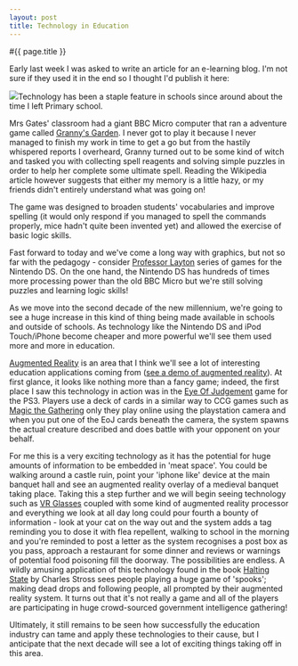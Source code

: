 ```yaml
---
layout: post
title: Technology in Education
---
```


#{{ page.title }}

Early last week I was asked to write an article for an e-learning blog. I'm not sure if they used it in the end so I thought I'd publish it here:


![](/files/1/images/granny.gif)Technology has been a staple feature in schools since around about the time I left Primary school.

Mrs Gates' classroom had a giant BBC Micro computer that ran a adventure game called [Granny's Garden][GGWiki]. I never got to play it because I never managed to finish my work in time to get a go but from the hastily whispered reports I overheard, Granny turned out to be some kind of witch and tasked you with collecting spell reagents and solving simple puzzles in order to help her complete some ultimate spell. Reading the Wikipedia article however suggests that either my memory is a little hazy, or my friends didn't entirely understand what was going on!

The game was designed to broaden students' vocabularies and improve spelling (it would only respond if you managed to spell the commands properly, mice hadn't quite been invented yet) and allowed the exercise of basic logic skills.

Fast forward to today and we've come a long way with graphics, but not so far with the pedagogy - consider [Professor Layton][PLWiki] series of games for the Nintendo DS. On the one hand, the Nintendo DS has hundreds of times more processing power than the old BBC Micro but we're still solving puzzles and learning logic skills!

As we move into the second decade of the new millennium, we're going to see a huge increase in this kind of thing being made available in schools and outside of schools. As technology like the Nintendo DS and iPod Touch/iPhone become cheaper and more powerful we'll see them used more and more in education.

[Augmented Reality][ARWiki] is an area that I think we'll see a lot of interesting education applications coming from ([see a demo of augmented reality][ARDemo]). At first glance, it looks like nothing more than a fancy game; indeed, the first place I saw this technology in action was in the [Eye Of Judgement][EOJ] game for the PS3. Players use a deck of cards in a similar way to CCG games such as [Magic the Gathering][MTG] only they play online using the playstation camera and when you put one of the EoJ cards beneath the camera, the system spawns the actual creature described and does battle with your opponent on your behalf.

For me this is a very exciting technology as it has the potential for huge amounts of information to be embedded in 'meat space'. You could be walking around a castle ruin, point your 'iphone like' device at the main banquet hall and see an augmented reality overlay of a medieval banquet taking place. Taking this a step further and we will begin seeing technology such as [VR Glasses][VRGlasses] coupled with some kind of augmented reality processor and everything we look at all day long could pour fourth a bounty of information - look at your cat on the way out and the system adds a tag reminding you to dose it with flea repellent, walking to school in the morning and you're reminded to post a letter as the system recognises a post box as you pass, approach a restaurant for some dinner and reviews or warnings of potential food poisoning fill the doorway. The possibilities are endless. A wildly amusing application of this technology found in the book [Halting State][HaltingState] by Charles Stross sees people playing a huge game of 'spooks'; making dead drops and following people, all prompted by their augmented reality system. It turns out that it's not really a game and all of the players are participating in huge crowd-sourced government intelligence gathering!

Ultimately, it still remains to be seen how successfully the education industry can tame and apply these technologies to their cause, but I anticipate that the next decade will see a lot of exciting things taking off in this area.

[GGWiki]: http://en.wikipedia.org/wiki/Granny%27s_Garden
[PLWiki]: http://en.wikipedia.org/wiki/Professor_Layton_%28series%29
[ARWiki]: http://en.wikipedia.org/wiki/Augmented_reality
[ARDemo]: http://www.boffswana.com/news/?p=392
[EOJ]: http://www.eyeofjudgment.com/
[MTG]: http://www.wizards.com/MAGIC/
[VRGlasses]: http://www.engadget.com/2008/01/03/lumus-opticals-loe-based-glasses-get-pictured/
[HaltingState]: http://www.amazon.co.uk/exec/obidos/ASIN/1841496944/charliesplace-21